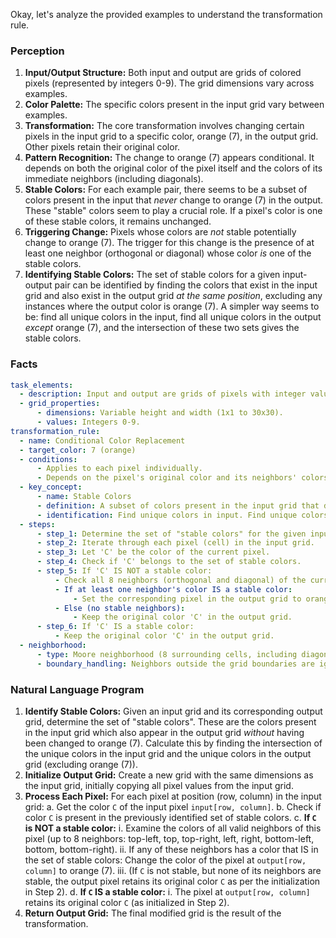 Okay, let's analyze the provided examples to understand the transformation rule.

### Perception

1.  **Input/Output Structure:** Both input and output are grids of colored pixels (represented by integers 0-9). The grid dimensions vary across examples.
2.  **Color Palette:** The specific colors present in the input grid vary between examples.
3.  **Transformation:** The core transformation involves changing certain pixels in the input grid to a specific color, orange (7), in the output grid. Other pixels retain their original color.
4.  **Pattern Recognition:** The change to orange (7) appears conditional. It depends on both the original color of the pixel itself and the colors of its immediate neighbors (including diagonals).
5.  **Stable Colors:** For each example pair, there seems to be a subset of colors present in the input that *never* change to orange (7) in the output. These "stable" colors seem to play a crucial role. If a pixel's color is one of these stable colors, it remains unchanged.
6.  **Triggering Change:** Pixels whose colors are *not* stable potentially change to orange (7). The trigger for this change is the presence of at least one neighbor (orthogonal or diagonal) whose color *is* one of the stable colors.
7.  **Identifying Stable Colors:** The set of stable colors for a given input-output pair can be identified by finding the colors that exist in the input grid and also exist in the output grid *at the same position*, excluding any instances where the output color is orange (7). A simpler way seems to be: find all unique colors in the input, find all unique colors in the output *except* orange (7), and the intersection of these two sets gives the stable colors.

### Facts


```yaml
task_elements:
  - description: Input and output are grids of pixels with integer values 0-9 representing colors.
  - grid_properties:
      - dimensions: Variable height and width (1x1 to 30x30).
      - values: Integers 0-9.
transformation_rule:
  - name: Conditional Color Replacement
  - target_color: 7 (orange)
  - conditions:
      - Applies to each pixel individually.
      - Depends on the pixel's original color and its neighbors' colors.
  - key_concept:
      - name: Stable Colors
      - definition: A subset of colors present in the input grid that do not change to orange (7) in the output grid. These colors are determined per task instance.
      - identification: Find unique colors in input. Find unique colors in output, excluding orange (7). The intersection is the set of stable colors.
  - steps:
      - step_1: Determine the set of "stable colors" for the given input/output pair.
      - step_2: Iterate through each pixel (cell) in the input grid.
      - step_3: Let 'C' be the color of the current pixel.
      - step_4: Check if 'C' belongs to the set of stable colors.
      - step_5: If 'C' IS NOT a stable color:
          - Check all 8 neighbors (orthogonal and diagonal) of the current pixel.
          - If at least one neighbor's color IS a stable color:
              - Set the corresponding pixel in the output grid to orange (7).
          - Else (no stable neighbors):
              - Keep the original color 'C' in the output grid.
      - step_6: If 'C' IS a stable color:
          - Keep the original color 'C' in the output grid.
  - neighborhood:
      - type: Moore neighborhood (8 surrounding cells, including diagonals).
      - boundary_handling: Neighbors outside the grid boundaries are ignored.
```


### Natural Language Program

1.  **Identify Stable Colors:** Given an input grid and its corresponding output grid, determine the set of "stable colors". These are the colors present in the input grid which also appear in the output grid *without* having been changed to orange (7). Calculate this by finding the intersection of the unique colors in the input grid and the unique colors in the output grid (excluding orange (7)).
2.  **Initialize Output Grid:** Create a new grid with the same dimensions as the input grid, initially copying all pixel values from the input grid.
3.  **Process Each Pixel:** For each pixel at position (row, column) in the input grid:
    a.  Get the color `C` of the input pixel `input[row, column]`.
    b.  Check if color `C` is present in the previously identified set of stable colors.
    c.  **If `C` is NOT a stable color:**
        i.  Examine the colors of all valid neighbors of this pixel (up to 8 neighbors: top-left, top, top-right, left, right, bottom-left, bottom, bottom-right).
        ii. If any of these neighbors has a color that IS in the set of stable colors:
            Change the color of the pixel at `output[row, column]` to orange (7).
        iii. (If `C` is not stable, but none of its neighbors are stable, the output pixel retains its original color `C` as per the initialization in Step 2).
    d.  **If `C` IS a stable color:**
        i. The pixel at `output[row, column]` retains its original color `C` (as initialized in Step 2).
4.  **Return Output Grid:** The final modified grid is the result of the transformation.